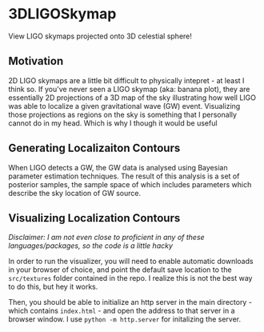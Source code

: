 # 3DLIGOSkymap
View LIGO skymaps projected onto 3D celestial sphere!

## Motivation

2D LIGO skymaps are a little bit difficult to physically intepret - at least I think so. 
If you've never seen a LIGO skymap (aka: banana plot), they are essentially 2D projections
of a 3D map of the sky illustrating how well LIGO was able to localize a given gravitational
wave (GW) event. Visualizing those projections as regions on the sky is something that I personally
cannot do in my head. Which is why I though it would be useful


## Generating Localizaiton Contours

When LIGO detects a GW, the GW data is analysed using Bayesian parameter estimation techniques.
The result of this analysis is a set of posterior samples, the sample space of which includes
parameters which describe the sky location of GW source. 


## Visualizing Localization Contours


*Disclaimer: I am not even close to proficient in any of these languages/packages, so the code is a little
hacky*

In order to run the visualizer, you will need to enable automatic downloads in your browser of choice, and 
point the default save location to the `src/textures` folder contained in the repo. I realize this is
not the best way to do this, but hey it works. 

Then, you should be able to initialize an http server in the main directory - which contains `index.html` - 
and open the address to that server in a browser window. I use `python -m http.server` for initalizing 
the server.



## 




